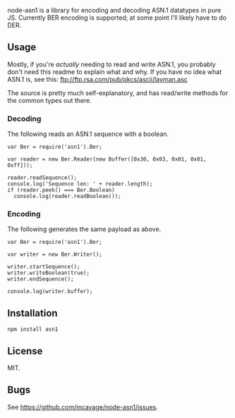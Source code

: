 <!--
# Copyright (C) 2017 FBK.
# All rights reserved. This program and the accompanying materials
# are made available under the terms of the Eclipse Public License v1.0
# which accompanies this distribution, and is available at
# http://www.eclipse.org/legal/epl-v10.html
# 
# Contributors:
#     FBK - initial API and implementation
-->

node-asn1 is a library for encoding and decoding ASN.1 datatypes in pure JS.
Currently BER encoding is supported; at some point I'll likely have to do DER.

## Usage

Mostly, if you're *actually* needing to read and write ASN.1, you probably don't
need this readme to explain what and why.  If you have no idea what ASN.1 is,
see this: ftp://ftp.rsa.com/pub/pkcs/ascii/layman.asc

The source is pretty much self-explanatory, and has read/write methods for the
common types out there.

### Decoding

The following reads an ASN.1 sequence with a boolean.

    var Ber = require('asn1').Ber;

    var reader = new Ber.Reader(new Buffer([0x30, 0x03, 0x01, 0x01, 0xff]));

    reader.readSequence();
    console.log('Sequence len: ' + reader.length);
    if (reader.peek() === Ber.Boolean)
      console.log(reader.readBoolean());

### Encoding

The following generates the same payload as above.

    var Ber = require('asn1').Ber;

    var writer = new Ber.Writer();

    writer.startSequence();
    writer.writeBoolean(true);
    writer.endSequence();

    console.log(writer.buffer);

## Installation

    npm install asn1

## License

MIT.

## Bugs

See <https://github.com/mcavage/node-asn1/issues>.
